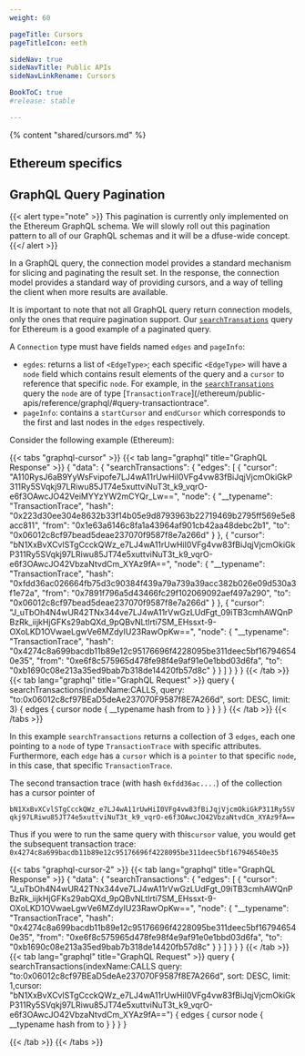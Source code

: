 ```yaml
---
weight: 60

pageTitle: Cursors
pageTitleIcon: eeth

sideNav: true
sideNavTitle: Public APIs
sideNavLinkRename: Cursors

BookToC: true
#release: stable

---
```


{% content "shared/cursors.md" %}

## Ethereum specifics

## GraphQL Query Pagination
<!--

* In general, we also use cursors in Connection objects in GraphQL
* Describe the general principles we use in our design.
* Link to Facebook's doc, and link to Pagination/Connection article in this section.

-->

{{< alert type="note" >}}
This pagination is currently only implemented on the Ethereum GraphQL schema. We will slowly roll out this pagination
pattern to all of our GraphQL schemas and it will be a dfuse-wide concept.
{{</ alert >}}

In a GraphQL query, the connection model provides a standard mechanism for slicing and paginating the result set. In the response, the connection model provides a standard way of providing cursors, and a way of telling the client when more results are available.

It is important to note that not all GraphQL query return connection models, only the ones that require pagination support. Our [`searchTransations`](/ethereum/public-apis/reference/graphql/#query-searchtransactions") query for Ethereum is a good example of a paginated query.

A `Connection` type must have fields named `edges` and `pageInfo`:

* `egdes`: returns a list of `<EdgeType>`; each specific `<EdgeType>` will have a `node` field which contains result elements of the query and a `cursor` to reference that specific `node`. For example, in the [`searchTransations`](/ethereum/public-apis/reference/graphql/#query-searchtransactions") query the `node` are of type [`TransactionTrace`](/ethereum/public-apis/reference/graphql/#query-transactiontrace".
* `pageInfo`: contains a `startCursor` and `endCursor` which corresponds to the first and last nodes in the `edges` respectively.

Consider the following example (Ethereum):

{{< tabs "graphql-cursor" >}}
{{< tab lang="graphql" title="GraphQL Response" >}}
{
  "data": {
    "searchTransactions": {
      "edges": [
        {
          "cursor": "A110RysJ6aB9YyWsFvipofe7LJ4wA11rUwHiI0VFg4vw83fBiJqjVjcmOkiGkP311Ry5SVqkj97LRiwu85JT74e5xuttviNuT3t_k9_vqrO-e6f3OAwcJO42VeiMYYzYW2mCYQr_Lw==",
          "node": {
            "__typename": "TransactionTrace",
            "hash": "0x223d30ee304e8632b33f14b05e9d8793963b22719469b2795ff569e5e8acc811",
            "from": "0x1e63a6146c8fa1a43964af901cb42aa48debc2b1",
            "to": "0x06012c8cf97bead5deae237070f9587f8e7a266d"
          }
        },
        {
          "cursor": "bN1XxBvXCvlSTgCcckQWz_e7LJ4wA11rUwHiI0VFg4vw83fBiJqjVjcmOkiGkP311Ry5SVqkj97LRiwu85JT74e5xuttviNuT3t_k9_vqrO-e6f3OAwcJO42VbzaNtvdCm_XYAz9fA==",
          "node": {
            "__typename": "TransactionTrace",
            "hash": "0xfdd36ac026664fb75d3c90384f439a79a739a39acc382b026e09d530a3f1e72a",
            "from": "0x7891f796a5d43466fc29f102069092aef497a290",
            "to": "0x06012c8cf97bead5deae237070f9587f8e7a266d"
          }
        },
        {
          "cursor": "J_uTbOh4N4wUR42TNx344ve7LJ4wA11rVwGzLUdFgt_09iTB3cmhAWQnPBzRk_iijkHjGFKs29abQXd_9pQBvNLtlrti7SM_EHssxt-9-OXoLKD1OVwaeLgwVe6MZdyIU23RawOpKw==",
          "node": {
            "__typename": "TransactionTrace",
            "hash": "0x4274c8a699bacdb11b89e12c95176696f4228095be311deec5bf167946540e35",
            "from": "0xe6f8c575965d478fe98f4e9af91e0e1bbd03d6fa",
            "to": "0xb1690c08e213a35ed9bab7b318de14420fb57d8c"
          }
        }
      ]
    }
  }
}
{{< /tab >}}
{{< tab lang="graphql" title="GraphQL Request" >}}
query {
  searchTransactions(indexName:CALLS, query: "to:0x06012c8cf97BEaD5deAe237070F9587f8E7A266d", sort: DESC, limit: 3) {
    edges {
      cursor
      node {
        __typename
        hash
        from
        to
      }
    }
  }
}
{{< /tab >}}
{{< /tabs >}}

In this example `searchTransactions` returns a collection of 3 `edges`, each one pointing to a `node` of type `TransactionTrace` with specific attributes. Furthermore, each `edge` has a `cursor` which is a `pointer` to that specific `node`, in this case, that specific `TransactionTrace`.

The second transaction trace (with hash `0xfdd36ac....`) of the collection has a cursor pointer of

`bN1XxBvXCvlSTgCcckQWz_e7LJ4wA11rUwHiI0VFg4vw83fBiJqjVjcmOkiGkP311Ry5SVqkj97LRiwu85JT74e5xuttviNuT3t_k9_vqrO-e6f3OAwcJO42VbzaNtvdCm_XYAz9fA==`

Thus if you were to run the same query with this`cursor` value, you would get the subsequent transaction trace: `0x4274c8a699bacdb11b89e12c95176696f4228095be311deec5bf167946540e35`

{{< tabs "graphql-cursor-2" >}}
{{< tab lang="graphql" title="GraphQL Response" >}}
{
  "data": {
    "searchTransactions": {
      "edges": [
        {
          "cursor": "J_uTbOh4N4wUR42TNx344ve7LJ4wA11rVwGzLUdFgt_09iTB3cmhAWQnPBzRk_iijkHjGFKs29abQXd_9pQBvNLtlrti7SM_EHssxt-9-OXoLKD1OVwaeLgwVe6MZdyIU23RawOpKw==",
          "node": {
            "__typename": "TransactionTrace",
            "hash": "0x4274c8a699bacdb11b89e12c95176696f4228095be311deec5bf167946540e35",
            "from": "0xe6f8c575965d478fe98f4e9af91e0e1bbd03d6fa",
            "to": "0xb1690c08e213a35ed9bab7b318de14420fb57d8c"
          }
        }
      ]
    }
  }
}
{{< /tab >}}
{{< tab lang="graphql" title="GraphQL Request" >}}
query {
  searchTransactions(indexName:CALLS query: "to:0x06012c8cf97BEaD5deAe237070F9587f8E7A266d", sort: DESC, limit: 1,cursor: "bN1XxBvXCvlSTgCcckQWz_e7LJ4wA11rUwHiI0VFg4vw83fBiJqjVjcmOkiGkP311Ry5SVqkj97LRiwu85JT74e5xuttviNuT3t_k9_vqrO-e6f3OAwcJO42VbzaNtvdCm_XYAz9fA==") {
    edges {
      cursor
      node {
        __typename
        hash
        from
        to
      }
    }
  }
}

{{< /tab >}}
{{< /tabs >}}
